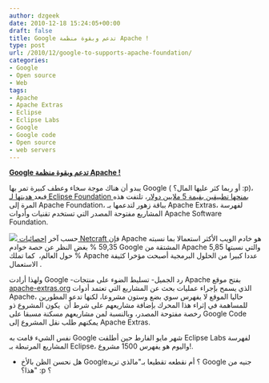 ```yaml
---
author: dzgeek
date: 2010-12-18 15:24:05+00:00
draft: false
title: Google تدعم وبقوة منظمة Apache !
type: post
url: /2010/12/google-to-supports-apache-foundation/
categories:
- Google
- Open source
- Web
tags:
- Apache
- Apache Extras
- Eclipse
- Eclipse Labs
- Google
- Google code
- Open source
- web servers
---
```


**[Google تدعم وبقوة منظمة Apache !](https://www.it-scoop.com/2010/12/google-to-supports-apache-foundation)**


يبدو أن هناك موجة سخاء وعطف كبيرة تمر بها Google ( أو ربما كثر عليها المال؟ :p)، فبعد[ هديتها لـ Eclipse Foundation بمنحها تطبيقين بقيمة 5 ملايين دولار](https://www.it-scoop.com/2010/12/google-eclipse-foundation-windowbuilder-pro-codepro-profile/)، تلتفت هذه المرة إلى Apache Foundation، بباقة زهور لتدعمها بـ Apache Extras، لفهرسة المشاريع مفتوحة المصدر التي تستخدم تقنيات وأدوات Apache Software Foundation.

[![](https://www.it-scoop.com/wp-content/uploads/2010/12/apache-extras-185x138.png)
](https://www.it-scoop.com/2010/12/google-to-supports-apache-foundation)حسب آخر [إحصائيات Netcraft ](http://news.netcraft.com/archives/category/web-server-survey/)فإن Apache هو خادم الويب الأكثر استعمالا بما نسبته 59,35 % بغض النظر عن حصة خوادم Google المشتقة من Apache والتي نسبتها 5,85 % حول العالم،  كما تملك Apache عددا كبيرا من الحلول البرمجية أصبحت مؤخرا كثيفة الاستعمال .

ولهذا أرادت Google -رد الجميل- تسليط الضوء على منتجات Apache بفتح موقع [apache-extras.org](http://code.google.com/a/apache-extras.org/hosting/) الذي يسمح بإجراء عمليات بحث عن المشاريع التي تعتمد أدوات Apache، حاليا الموقع لا يفهرس سوي بضع وستون مشروعا، لكنها تدعو المطورين للمساهمة في إثراء هذا المحرك بإضافة مشاريعهم على شرط أن  يكون المشروع ذو رخصة مفتوحة المصدر، وبالنسبة لمن مشاريعهم مسكنة مسبقا على Google Code يمكنهم طلب نقل المشروع إلى Apache Extras.

نفس الشيء قامت به Google شهر مايو الفارط حين أطلقت Eclipse Labs لفهرسة المشاريع المرتبطة بـ Eclipse، واليوم هو يفهرس 1500 مشروع!.

- هل نحسن الظن بالأخ Google؟ أم نقطعه تقطيعا بـ"مالذي تريد Google جنيه من هذا؟" :p ؟
